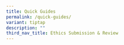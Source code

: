 ```yaml
---
title: Quick Guides
permalink: /quick-guides/
variant: tiptap
description: ""
third_nav_title: Ethics Submission & Review
---
```

